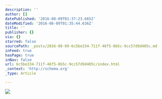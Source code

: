 ```yaml
---
description: ''
author: []
datePublished: '2016-08-09T01:37:23.665Z'
dateModified: '2016-08-09T01:35:44.636Z'
title: ''
publisher: {}
via: {}
starred: false
sourcePath: _posts/2016-08-09-6c5be334-711f-46f5-8b5c-9cc57d9d405c.md
inFeed: true
hasPage: true
inNav: false
url: 6c5be334-711f-46f5-8b5c-9cc57d9d405c/index.html
_context: 'http://schema.org'
_type: Article

---
```

![](https://the-grid-user-content.s3-us-west-2.amazonaws.com/1fe6934d-3317-4560-a009-945418546214.jpg)
